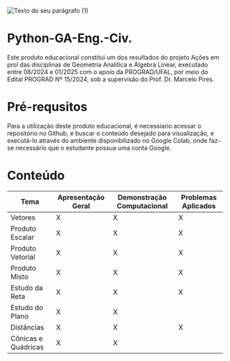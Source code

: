 
![Texto do seu parágrafo (1)](https://github.com/user-attachments/assets/f97d041f-8ae7-4384-9c5b-961e70b32985)



# Python-GA-Eng.-Civ.
Este produto educacional constitui um dos resultados do projeto Ações em prol das disciplinas de Geometria Analítica e Álgebra Linear, executado entre 08/2024 e 01/2025 com o apoio da PROGRAD/UFAL, por meio do Edital PROGRAD Nº 15/2024, sob a supervisão do Prof. Dr. Marcelo Pires.

# Pré-requsitos
Para a utilização deste produto educacional, é necessiario acessar o repositório no Github, e buscar o conteúdo desejado para visualização, e executá-lo através do ambiente disponibilizado no Google Colab, onde faz-se necessário que o estudante possua uma conta Google.

# Conteúdo

|Tema  | Apresentação Geral |Demonstração Computacional|Problemas Aplicados|
| ------------- | ------------- | ------------- | ------------- |
| Vetores | X | X | X |
| Produto Escalar | X | X | X |
| Produto Vetorial | X | X | X |
| Produto Misto | X | X | X |
| Estudo da Reta | X | X | X |
| Estudo do Plano | X | X |  |
| Distâncias | X | X | X |
| Cônicas e Quádricas | X | X |  |



